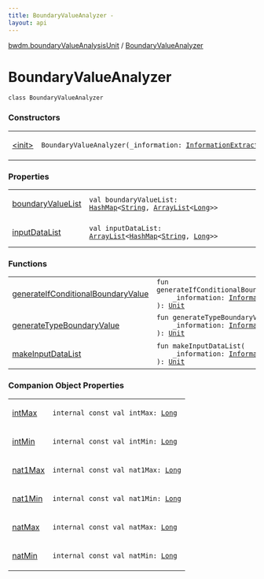 ```yaml
---
title: BoundaryValueAnalyzer - 
layout: api
---
```


<link rel="stylesheet" type="text/css" href="https://korosuke613.github.io/BWDM/develop/styles.css">

<div class='api-docs-breadcrumbs'><a href="../index.html">bwdm.boundaryValueAnalysisUnit</a> / <a href="./index.html">BoundaryValueAnalyzer</a></div>

# BoundaryValueAnalyzer

<div class="signature"><code><span class="keyword">class </span><span class="identifier">BoundaryValueAnalyzer</span></code></div>

### Constructors

<table class="api-docs-table">
<tbody>
<tr>
<td markdown="1">

<a href="-init-.html">&lt;init&gt;</a>


</td>
<td markdown="1">
<div class="signature"><code><span class="identifier">BoundaryValueAnalyzer</span><span class="symbol">(</span><span class="parameterName" id="bwdm.boundaryValueAnalysisUnit.BoundaryValueAnalyzer$<init>(bwdm.informationStore.InformationExtractor)/_information">_information</span><span class="symbol">:</span>&nbsp;<a href="../../bwdm.information-store/-information-extractor/index.html"><span class="identifier">InformationExtractor</span></a><span class="symbol">)</span></code></div>

</td>
</tr>
</tbody>
</table>

### Properties

<table class="api-docs-table">
<tbody>
<tr>
<td markdown="1">

<a href="boundary-value-list.html">boundaryValueList</a>


</td>
<td markdown="1">
<div class="signature"><code><span class="keyword">val </span><span class="identifier">boundaryValueList</span><span class="symbol">: </span><a href="http://docs.oracle.com/javase/6/docs/api/java/util/HashMap.html"><span class="identifier">HashMap</span></a><span class="symbol">&lt;</span><a href="https://kotlinlang.org/api/latest/jvm/stdlib/kotlin/-string/index.html"><span class="identifier">String</span></a><span class="symbol">,</span>&nbsp;<a href="http://docs.oracle.com/javase/6/docs/api/java/util/ArrayList.html"><span class="identifier">ArrayList</span></a><span class="symbol">&lt;</span><a href="https://kotlinlang.org/api/latest/jvm/stdlib/kotlin/-long/index.html"><span class="identifier">Long</span></a><span class="symbol">&gt;</span><span class="symbol">&gt;</span></code></div>

</td>
</tr>
<tr>
<td markdown="1">

<a href="input-data-list.html">inputDataList</a>


</td>
<td markdown="1">
<div class="signature"><code><span class="keyword">val </span><span class="identifier">inputDataList</span><span class="symbol">: </span><a href="http://docs.oracle.com/javase/6/docs/api/java/util/ArrayList.html"><span class="identifier">ArrayList</span></a><span class="symbol">&lt;</span><a href="http://docs.oracle.com/javase/6/docs/api/java/util/HashMap.html"><span class="identifier">HashMap</span></a><span class="symbol">&lt;</span><a href="https://kotlinlang.org/api/latest/jvm/stdlib/kotlin/-string/index.html"><span class="identifier">String</span></a><span class="symbol">,</span>&nbsp;<a href="https://kotlinlang.org/api/latest/jvm/stdlib/kotlin/-long/index.html"><span class="identifier">Long</span></a><span class="symbol">&gt;</span><span class="symbol">&gt;</span></code></div>

</td>
</tr>
</tbody>
</table>

### Functions

<table class="api-docs-table">
<tbody>
<tr>
<td markdown="1">

<a href="generate-if-conditional-boundary-value.html">generateIfConditionalBoundaryValue</a>


</td>
<td markdown="1">
<div class="signature"><code><span class="keyword">fun </span><span class="identifier">generateIfConditionalBoundaryValue</span><span class="symbol">(</span><br/>&nbsp;&nbsp;&nbsp;&nbsp;<span class="parameterName" id="bwdm.boundaryValueAnalysisUnit.BoundaryValueAnalyzer$generateIfConditionalBoundaryValue(bwdm.informationStore.InformationExtractor)/_information">_information</span><span class="symbol">:</span>&nbsp;<a href="../../bwdm.information-store/-information-extractor/index.html"><span class="identifier">InformationExtractor</span></a><br/><span class="symbol">)</span><span class="symbol">: </span><a href="https://kotlinlang.org/api/latest/jvm/stdlib/kotlin/-unit/index.html"><span class="identifier">Unit</span></a></code></div>

</td>
</tr>
<tr>
<td markdown="1">

<a href="generate-type-boundary-value.html">generateTypeBoundaryValue</a>


</td>
<td markdown="1">
<div class="signature"><code><span class="keyword">fun </span><span class="identifier">generateTypeBoundaryValue</span><span class="symbol">(</span><br/>&nbsp;&nbsp;&nbsp;&nbsp;<span class="parameterName" id="bwdm.boundaryValueAnalysisUnit.BoundaryValueAnalyzer$generateTypeBoundaryValue(bwdm.informationStore.InformationExtractor)/_information">_information</span><span class="symbol">:</span>&nbsp;<a href="../../bwdm.information-store/-information-extractor/index.html"><span class="identifier">InformationExtractor</span></a><br/><span class="symbol">)</span><span class="symbol">: </span><a href="https://kotlinlang.org/api/latest/jvm/stdlib/kotlin/-unit/index.html"><span class="identifier">Unit</span></a></code></div>

</td>
</tr>
<tr>
<td markdown="1">

<a href="make-input-data-list.html">makeInputDataList</a>


</td>
<td markdown="1">
<div class="signature"><code><span class="keyword">fun </span><span class="identifier">makeInputDataList</span><span class="symbol">(</span><br/>&nbsp;&nbsp;&nbsp;&nbsp;<span class="parameterName" id="bwdm.boundaryValueAnalysisUnit.BoundaryValueAnalyzer$makeInputDataList(bwdm.informationStore.InformationExtractor)/_information">_information</span><span class="symbol">:</span>&nbsp;<a href="../../bwdm.information-store/-information-extractor/index.html"><span class="identifier">InformationExtractor</span></a><br/><span class="symbol">)</span><span class="symbol">: </span><a href="https://kotlinlang.org/api/latest/jvm/stdlib/kotlin/-unit/index.html"><span class="identifier">Unit</span></a></code></div>

</td>
</tr>
</tbody>
</table>

### Companion Object Properties

<table class="api-docs-table">
<tbody>
<tr>
<td markdown="1">

<a href="int-max.html">intMax</a>


</td>
<td markdown="1">
<div class="signature"><code><span class="keyword">internal</span> <span class="keyword">const</span> <span class="keyword">val </span><span class="identifier">intMax</span><span class="symbol">: </span><a href="https://kotlinlang.org/api/latest/jvm/stdlib/kotlin/-long/index.html"><span class="identifier">Long</span></a></code></div>

</td>
</tr>
<tr>
<td markdown="1">

<a href="int-min.html">intMin</a>


</td>
<td markdown="1">
<div class="signature"><code><span class="keyword">internal</span> <span class="keyword">const</span> <span class="keyword">val </span><span class="identifier">intMin</span><span class="symbol">: </span><a href="https://kotlinlang.org/api/latest/jvm/stdlib/kotlin/-long/index.html"><span class="identifier">Long</span></a></code></div>

</td>
</tr>
<tr>
<td markdown="1">

<a href="nat1-max.html">nat1Max</a>


</td>
<td markdown="1">
<div class="signature"><code><span class="keyword">internal</span> <span class="keyword">const</span> <span class="keyword">val </span><span class="identifier">nat1Max</span><span class="symbol">: </span><a href="https://kotlinlang.org/api/latest/jvm/stdlib/kotlin/-long/index.html"><span class="identifier">Long</span></a></code></div>

</td>
</tr>
<tr>
<td markdown="1">

<a href="nat1-min.html">nat1Min</a>


</td>
<td markdown="1">
<div class="signature"><code><span class="keyword">internal</span> <span class="keyword">const</span> <span class="keyword">val </span><span class="identifier">nat1Min</span><span class="symbol">: </span><a href="https://kotlinlang.org/api/latest/jvm/stdlib/kotlin/-long/index.html"><span class="identifier">Long</span></a></code></div>

</td>
</tr>
<tr>
<td markdown="1">

<a href="nat-max.html">natMax</a>


</td>
<td markdown="1">
<div class="signature"><code><span class="keyword">internal</span> <span class="keyword">const</span> <span class="keyword">val </span><span class="identifier">natMax</span><span class="symbol">: </span><a href="https://kotlinlang.org/api/latest/jvm/stdlib/kotlin/-long/index.html"><span class="identifier">Long</span></a></code></div>

</td>
</tr>
<tr>
<td markdown="1">

<a href="nat-min.html">natMin</a>


</td>
<td markdown="1">
<div class="signature"><code><span class="keyword">internal</span> <span class="keyword">const</span> <span class="keyword">val </span><span class="identifier">natMin</span><span class="symbol">: </span><a href="https://kotlinlang.org/api/latest/jvm/stdlib/kotlin/-long/index.html"><span class="identifier">Long</span></a></code></div>

</td>
</tr>
</tbody>
</table>
